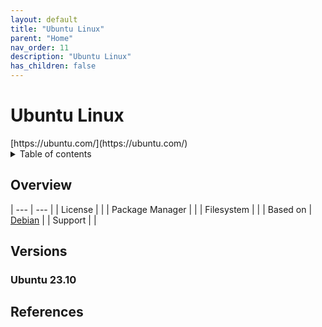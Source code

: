 ```yaml
---
layout: default
title: "Ubuntu Linux"
parent: "Home"
nav_order: 11
description: "Ubuntu Linux"
has_children: false
---
```


<h1>Ubuntu Linux</h1>
[https://ubuntu.com/](https://ubuntu.com/)

<details close markdown="block">
  <summary>
    Table of contents
  </summary>
  {: .text-delta }
1. TOC
{:toc}
</details>

## Overview
| --- | --- |
| License         |    |
| Package Manager |  |
| Filesystem      |  |
| Based on        | [Debian](debian.md)  |
| Support         |    |

## Versions

### Ubuntu 23.10


## References
